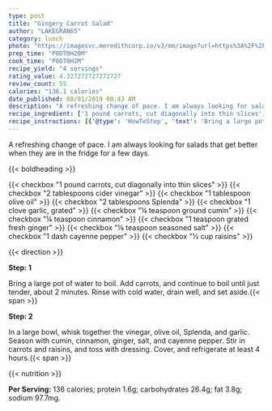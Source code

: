 ```yaml
---
type: post
title: "Gingery Carrot Salad"
author: "LAKEGRAN65"
category: lunch
photo: "https://imagesvc.meredithcorp.io/v3/mm/image?url=https%3A%2F%2Fimages.media-allrecipes.com%2Fuserphotos%2F705897.jpg"
prep_time: "P0DT0H20M"
cook_time: "P0DT0H2M"
recipe_yield: "4 servings"
rating_value: 4.327272727272727
review_count: 55
calories: "136.1 calories"
date_published: 08/01/2019 08:43 AM
description: "A refreshing change of pace. I am always looking for salads that get better when they are in the fridge for a few days."
recipe_ingredient: ['1 pound carrots, cut diagonally into thin slices', '2 tablespoons cider vinegar', '1 tablespoon olive oil', '2 tablespoons Splenda', '1 clove garlic, grated', '¼ teaspoon ground cumin', '¼ teaspoon cinnamon', '1 teaspoon grated fresh ginger ', '⅛ teaspoon seasoned salt', '1 dash cayenne pepper', '½ cup raisins']
recipe_instructions: [{'@type': 'HowToStep', 'text': 'Bring a large pot of water to boil. Add carrots, and continue to boil until just tender, about 2 minutes. Rinse with cold water, drain well, and set aside.\n'}, {'@type': 'HowToStep', 'text': 'In a large bowl, whisk together the vinegar, olive oil, Splenda, and garlic. Season with cumin, cinnamon, ginger, salt, and cayenne pepper. Stir in carrots and raisins, and toss with dressing. Cover, and refrigerate at least 4 hours.\n'}]
---
```


A refreshing change of pace. I am always looking for salads that get better when they are in the fridge for a few days. 

{{< boldheading >}}

{{< checkbox "1 pound carrots, cut diagonally into thin slices" >}}
{{< checkbox "2 tablespoons cider vinegar" >}}
{{< checkbox "1 tablespoon olive oil" >}}
{{< checkbox "2 tablespoons Splenda" >}}
{{< checkbox "1 clove garlic, grated" >}}
{{< checkbox "¼ teaspoon ground cumin" >}}
{{< checkbox "¼ teaspoon cinnamon" >}}
{{< checkbox "1 teaspoon grated fresh ginger" >}}
{{< checkbox "⅛ teaspoon seasoned salt" >}}
{{< checkbox "1 dash cayenne pepper" >}}
{{< checkbox "½ cup raisins" >}}


{{< direction >}}

**Step: 1**

Bring a large pot of water to boil. Add carrots, and continue to boil until just tender, about 2 minutes. Rinse with cold water, drain well, and set aside.{{< span >}}

**Step: 2**

In a large bowl, whisk together the vinegar, olive oil, Splenda, and garlic. Season with cumin, cinnamon, ginger, salt, and cayenne pepper. Stir in carrots and raisins, and toss with dressing. Cover, and refrigerate at least 4 hours.{{< span >}}

{{< nutrition >}}

**Per Serving:** 136 calories; protein 1.6g; carbohydrates 26.4g; fat 3.8g; sodium 97.7mg.